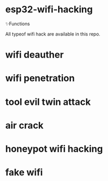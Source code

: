 # esp32-wifi-hacking


✨Functions

All typeof wifi hack are available in this repo.

# wifi deauther
# wifi penetration
# tool evil twin attack
# air crack
# honeypot wifi hacking
# fake wifi
